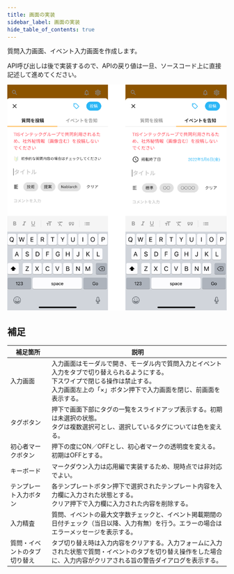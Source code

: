 ```yaml
---
title: 画面の実装
sidebar_label: 画面の実装
hide_table_of_contents: true
---
```


質問入力画面、イベント入力画面を作成します。

API呼び出しは後で実装するので、APIの戻り値は一旦、ソースコード上に直接記述して進めてください。

![入力画面](screen-input.png)

## 補足

| 補足箇所 | 説明 |
|--|--|
| 入力画面 | 入力画面はモーダルで開き、モーダル内で質問入力とイベント入力をタブで切り替えられるようにする。<br />下スワイプで閉じる操作は禁止する。<br />入力画面左上の「×」ボタン押下で入力画面を閉じ、前画面を表示する。 |
| タグボタン | 押下で画面下部にタグの一覧をスライドアップ表示する。初期は未選択の状態。<br />タグは複数選択可とし、選択しているタグについては色を変える。
| 初心者マークボタン | 押下の度にON／OFFとし、初心者マークの透明度を変える。初期はOFFとする。 |
| キーボード | マークダウン入力は応用編で実装するため、現時点では非対応でよい。 |
| テンプレート入力ボタン | 各テンプレートボタン押下で選択されたテンプレート内容を入力欄に入力された状態とする。<br />クリア押下で入力欄に入力された内容を削除する。 |
| 入力精査 | 質問、イベントの最大文字数チェックと、イベント掲載期間の日付チェック（当日以降、入力有無）を行う。エラーの場合はエラーメッセージを表示する。 |
| 質問・イベントのタブ切り替え | タブ切り替え時は入力内容をクリアする。入力フォームに入力された状態で質問・イベントのタブを切り替え操作をした場合に、入力内容がクリアされる旨の警告ダイアログを表示する。 |